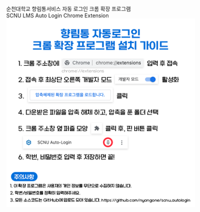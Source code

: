 순천대학교 향림통서비스 자동 로그인 크롬 확장 프로그램  
SCNU LMS Auto Login Chrome Extension  
![Team Define](https://github.com/nyongone/scnu_autologin/blob/main/guide.png?raw=true)
